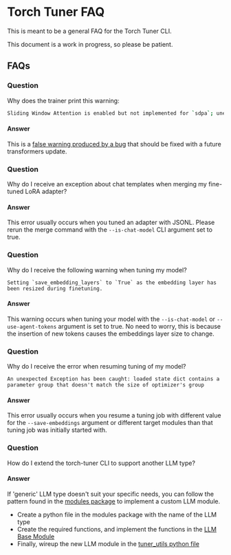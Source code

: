 # Torch Tuner FAQ

This is meant to be a general FAQ for the Torch Tuner CLI.

This document is a work in progress, so please be patient.

## FAQs

### Question

Why does the trainer print this warning:

```bash
Sliding Window Attention is enabled but not implemented for `sdpa`; unexpected results may be encountered.
```

#### Answer

This is a [false warning produced by a bug](https://github.com/huggingface/transformers/pull/36316) that should be fixed with a future transformers update.

### Question

Why do I receive an exception about chat templates when merging my fine-tuned LoRA adapter?

#### Answer

This error usually occurs when you tuned an adapter with JSONL.
Please rerun the merge command with the `--is-chat-model` CLI argument set to true.

### Question

Why do I receive the following warning when tuning my model?

```
Setting `save_embedding_layers` to `True` as the embedding layer has been resized during finetuning.
```

#### Answer

This warning occurs when tuning your model with the `--is-chat-model` or `--use-agent-tokens` argument is set to true.
No need to worry, this is because the insertion of new tokens causes the embeddings layer size to change.

### Question

Why do I receive the error when resuming tuning of my model?

```
An unexpected Exception has been caught: loaded state dict contains a parameter group that doesn't match the size of optimizer's group
```

#### Answer

This error usually occurs when you resume a tuning job with different value 
for the `--save-embeddings` argument or different target modules than that tuning job was initially started with.

### Question

How do I extend the torch-tuner CLI to support another LLM type?

#### Answer

If 'generic' LLM type doesn't suit your specific needs,
you can follow the pattern found in the [modules package](../src/main/modules) to implement a custom LLM module.

- Create a python file in the modules package with the name of the LLM type
- Create the required functions, and implement the functions in the [LLM Base Module](../src/main/base/llm_base_module.py)
- Finally, wireup the new LLM module in the [tuner_utils python file](../src/main/utils/tuner_utils.py)